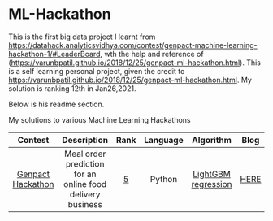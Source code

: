 # ML-Hackathon
This is the first big data project I learnt from https://datahack.analyticsvidhya.com/contest/genpact-machine-learning-hackathon-1/#LeaderBoard,
wth the help and reference of (https://varunbpatil.github.io/2018/12/25/genpact-ml-hackathon.html). This is a self learning personal project,
given the credit to https://varunbpatil.github.io/2018/12/25/genpact-ml-hackathon.html. My solution is ranking 12th in Jan26,2021. 


Below is his readme section.

My solutions to various Machine Learning Hackathons


| Contest | Description | Rank | Language | Algorithm | Blog  |
| :-----: | :---------: | :--: | :------: | :-------: | :---: |
| [Genpact Hackathon](https://datahack.analyticsvidhya.com/contest/genpact-machine-learning-hackathon/pvt_lb) | Meal order prediction for an online food delivery business | [5](https://datahack.analyticsvidhya.com/contest/genpact-machine-learning-hackathon/pvt_lb) | Python | [LightGBM regression](https://lightgbm.readthedocs.io/en/latest/) | [HERE](https://varunbpatil.github.io/2018/12/25/genpact-ml-hackathon.html) |
